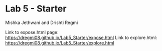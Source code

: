 # Lab 5 - Starter
Mishka Jethwani and Drishti Regmi

Link to expose.html page: https://dregmi08.github.io/Lab5_Starter/expose.html
Link to explore.html: https://dregmi08.github.io/Lab5_Starter/explore.html
